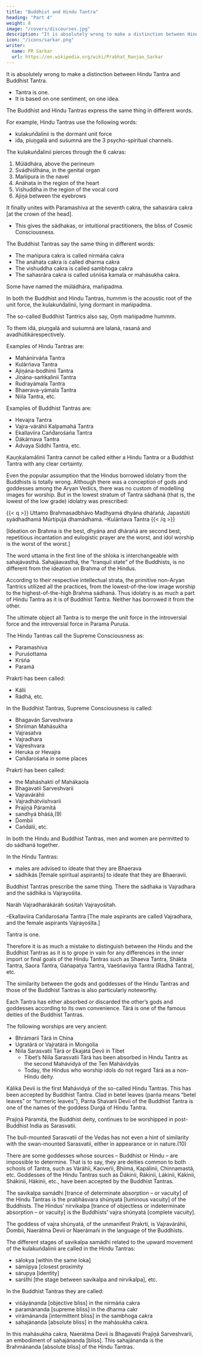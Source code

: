 ```yaml
---
title: "Buddhist and Hindu Tantra"
heading: "Part 4"
weight: 8
image: "/covers/discourses.jpg"
description: "It is absolutely wrong to make a distinction between Hindu Tantra and Buddhist Tantra."
icon: "/icons/sarkar.png"
writer:
  name: PR Sarkar
  url: https://en.wikipedia.org/wiki/Prabhat_Ranjan_Sarkar
---
```



It is absolutely wrong to make a distinction between Hindu Tantra and Buddhist Tantra.
- Tantra is one. 
- It is based on one sentiment, on one idea. 

The Buddhist and Hindu Tantras express the same thing in different words. 

For example, Hindu Tantras use the following words:
- kulakuńd́alinii is the dormant unit force 
- id́a, piuṋgalá and suśumná are the 3 psycho-spiritual channels. 

The kulakuńd́alinii pierces through the 6 cakras:

1. Múládhára, above the perineum
2. Svádhiśt́hána, in the genital organ
3. Mańipura in the navel
4. Anáhata in the region of the heart
5. Vishuddha in the region of the vocal cord
6. Ajiṋá between the eyebrows

It finally unites with Paramashiva at the seventh cakra, the sahasrára cakra [at the crown of the head].
- This gives the sádhakas, or intuitional practitioners, the bliss of Cosmic Consciousness.


The Buddhist Tantras say the same thing in different words:
- The mańipura cakra is called nirmáńa cakra
- The anáhata cakra is called dharma cakra
- The vishuddha cakra is called sambhoga cakra
- The sahasrára cakra is called uśniiśa kamala or mahásukha cakra.

Some have named the múládhára, mańipadma. 

In both the Buddhist and Hindu Tantras, hummm is the acoustic root of the unit force, the kulakuńd́alinii, lying dormant in mańipadma. 

The so-called Buddhist Tantrics also say, Oṋḿ mańipadme hummm. 

To them id́á, piuṋgalá and suśumná are lalaná, rasaná and avadhútikárespectively. 

<!-- So there is no ideological difference between  -->

Examples of Hindu Tantras are:
- Mahánirváńa Tantra
- Kulárńava Tantra
- Ajiṋána-bodhinii Tantra
- Jiṋána-saḿkalinii Tantra
- Rudrayámala Tantra
- Bhaerava-yámala Tantra
- Niila Tantra, etc.

Examples of Buddhist Tantras are:
- Hevajra Tantra
- Vajra-váráhii Kalpamahá Tantra
- Ekallaviira Cańd́arośańa Tantra
- D́ákárnava Tantra
- Advaya Siddhi Tantra, etc.

Kauṋkalamálinii Tantra cannot be called either a Hindu Tantra or a Buddhist Tantra with any clear certainty.

Even the popular assumption that the Hindus borrowed idolatry from the Buddhists is totally wrong. Although there was a conception of gods and goddesses among the Aryan Vedics, there was no custom of modelling images for worship. But in the lowest stratum of Tantra sádhaná (that is, the lowest of the low grade) idolatry was prescribed:

{{< q >}}
Uttamo Brahmasadbhávo
Madhyamá dhyána dháŕańá;
Japastúti syádhadhamá
Múrtipújá dhamádhamá.
–Kulárńava Tantra
{{< /q >}}


[Ideation on Brahma is the best, dhyána and dhárańá are second best, repetitious incantation and eulogistic prayer are the worst, and idol worship is the worst of the worst.]

The word uttama in the first line of the shloka is interchangeable with sahajávasthá. Sahajáavasthá, the “tranquil state” of the Buddhists, is no different from the ideation on Brahma of the Hindus.

According to their respective intellectual strata, the primitive non-Aryan Tantrics utilized all the practices, from the lowest-of-the-low image worship to the highest-of-the-high Brahma sádhaná. Thus idolatry is as much a part of Hindu Tantra as it is of Buddhist Tantra. Neither has borrowed it from the other.

<!-- I have just referred to the ideological unity of the Hindu and the Buddhist Tantras. So far as the goal is concerned,  -->

The ultimate object all Tantra is to merge the unit force in the introversial force and the introversial force in Parama Puruśa. 

The Hindu Tantras call the Supreme Consciousness as:
- Paramashiva
- Puruśottama
- Krśńa
- Paramá 

Prakrti has been called:
- Kálii
- Rádhá, etc. 

In the Buddhist Tantras, Supreme Consciousness is called:
- Bhagaván Sarveshvara 
- Shriiman Mahásukha
- Vajrasatva
- Vajradhara
- Vajreshvara
- Heruka or Hevajra
- Cańd́arośańa in some places

Prakrti has been called:
- the Maháshakti of Mahákaola
- Bhagavatii Sarveshvarii
- Vajraváráhii
- Vajradhátviishvarii
- Prajiṋá Páramitá
- sandhyá bháśá,(9)
- D́ombii
- Cańd́álii, etc.

In both the Hindu and Buddhist Tantras, men and women are permitted to do sádhaná together. 

In the Hindu Tantras:
- males are advised to ideate that they are Bhaerava
- sádhikás [female spiritual aspirants] to ideate that they are Bhaeravii. 

Buddhist Tantras prescribe the same thing. There the sádhaka is Vajradhara and the sádhiká is Vajrayośita.

Naráh Vajradharákáráh śośitah Vajrayośitah.

–Ekallaviira Cańd́arośańa Tantra
[The male aspirants are called Vajradhara, and the female aspirants Vajrayośita.]

Tantra is one.

Therefore it is as much a mistake to distinguish between the Hindu and the Buddhist Tantras as it is to grope in vain for any differences in the inner import or final goals of the Hindu Tantras such as Shaeva Tantra, Shákta Tantra, Saora Tantra, Gáńapatya Tantra, Vaeśńaviiya Tantra (Rádhá Tantra), etc.

The similarity between the gods and goddesses of the Hindu Tantras and those of the Buddhist Tantras is also particularly noteworthy. 

Each Tantra has either absorbed or discarded the other’s gods and goddesses according to its own convenience. Tárá is one of the famous deities of the Buddhist Tantras. 


The following worships are very ancient:
- Bhrámarii Tárá in China
- Ugratárá or Vajratárá in Mongolia
- Niila Sarasvatii Tárá or Ekajátá Devii in Tibet
  - Tibet’s Niila Sarasvatii Tárá has been absorbed in Hindu Tantra as the second Mahávidyá of the Ten Mahávidyás
  - Today, the Hindus who worship idols do not regard Tárá as a non-Hindu deity.

Káliká Devii is the first Mahávidyá of the so-called Hindu Tantras. This has been accepted by Buddhist Tantra. Clad in betel leaves (parńa means “betel leaves” or “turmeric leaves”), Parńa Shavarii Devii of the Buddhist Tantra is one of the names of the goddess Durgá of Hindu Tantra.

Prajiṋá Páramitá, the Buddhist deity, continues to be worshipped in post-Buddhist India as Sarasvatii. 

The bull-mounted Sarasvatii of the Vedas has not even a hint of similarity with the swan-mounted Sarasvatii, either in appearance or in nature.(10)

There are some goddesses whose sources – Buddhist or Hindu – are impossible to determine. That is to say, they are deities common to both schools of Tantra, such as Váráhii, Kaoveŕii, Bhiimá, Kapálinii, Chinnamastá, etc. Goddesses of the Hindu Tantras such as D́ákinii, Rákinii, Lákinii, Kákinii, Shákinii, Hákinii, etc., have been accepted by the Buddhist Tantras.

The savikalpa samádhi [trance of determinate absorption – or vacuity] of the Hindu Tantras is the prabhásvara shúnyatá [luminous vacuity] of the Buddhists. The Hindus’ nirvikalpa [trance of objectless or indeterminate absorption – or vacuity] is the Buddhists’ vajra shúnyatá [complete vacuity].

The goddess of vajra shúnyatá, of the unmanifest Prakrti, is Vajraváráhii, D́ombii, Naerátma Devii or Naerámańi in the language of the Buddhists. 

The different stages of savikalpa samádhi related to the upward movement of the kulakuńd́alinii are called in the Hindu Tantras:
- sálokya [within the same loka]
- sámiipya [closest proximity
- sárupya [identity]
- sarśt́hi [the stage between savikalpa and nirvikalpa], etc.

In the Buddhist Tantras they are called:
- viśáyánanda [objective bliss] in the nirmáńa cakra
- paramánanda [supreme bliss] in the dharma cakr
- virámánanda [intermittent bliss] in the sambhoga cakra
- sahajánanda [absolute bliss] in the mahásukha cakra.

In this mahásukha cakra, Naerátma Devii is Bhagavatii Prajiṋá Sarveshvarii, an embodiment of sahajánanda [bliss]. This sahajánanda is the Brahmánanda [absolute bliss] of the Hindu Tantras.
